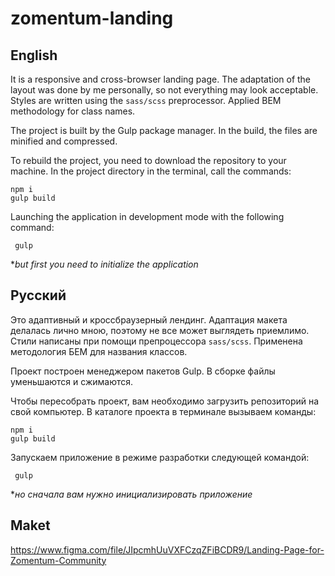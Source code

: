 # zomentum-landing

English
---------

It is a responsive and cross-browser landing page. 
The adaptation of the layout was done by me personally, so not everything may look acceptable. 
Styles are written using the ```sass/scss``` preprocessor. Applied BEM methodology for class names.
>
The project is built by the Gulp package manager. In the build, the files are minified and compressed.
>
To rebuild the project, you need to download the repository to your machine. In the project directory in the terminal, call the commands:
```
npm i
gulp build
```
>
Launching the application in development mode with the following command:
```
 gulp
```
**but first you need to initialize the application*
>
Русский
---------

Это адаптивный и кроссбраузерный лендинг.
Адаптация макета делалась лично мною, поэтому не все может выглядеть приемлимо.
Стили написаны при помощи препроцессора ```sass/scss```. Применена методология БЕМ для названия классов.
>
Проект построен менеджером пакетов Gulp. В сборке файлы уменьшаются и сжимаются. 
>
Чтобы пересобрать проект, вам необходимо загрузить репозиторий на свой компьютер. В каталоге проекта в терминале вызываем команды:
```
npm i
gulp build
```

Запускаем приложение в режиме разработки следующей командой:
```
 gulp
```
**но сначала вам нужно инициализировать приложение*


## Maket 
https://www.figma.com/file/JIpcmhUuVXFCzqZFiBCDR9/Landing-Page-for-Zomentum-Community

